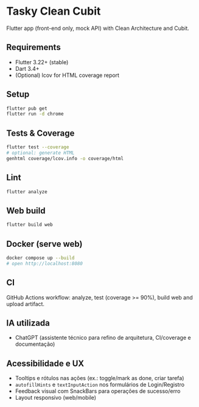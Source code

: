 # Tasky Clean Cubit

Flutter app (front-end only, mock API) with Clean Architecture and Cubit.

## Requirements
- Flutter 3.22+ (stable)
- Dart 3.4+
- (Optional) lcov for HTML coverage report

## Setup
```bash
flutter pub get
flutter run -d chrome
```

## Tests & Coverage
```bash
flutter test --coverage
# optional: generate HTML
genhtml coverage/lcov.info -o coverage/html
```

## Lint
```bash
flutter analyze
```

## Web build
```bash
flutter build web
```

## Docker (serve web)
```bash
docker compose up --build
# open http://localhost:8080
```

## CI
GitHub Actions workflow: analyze, test (coverage >= 90%), build web and upload artifact.


## IA utilizada
- ChatGPT (assistente técnico para refino de arquitetura, CI/coverage e documentação)

## Acessibilidade e UX
- Tooltips e rótulos nas ações (ex.: toggle/mark as done, criar tarefa)
- `autofillHints` e `textInputAction` nos formulários de Login/Registro
- Feedback visual com SnackBars para operações de sucesso/erro
- Layout responsivo (web/mobile)
